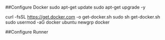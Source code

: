 ##Configure Docker
sudo apt-get update
sudo apt-get upgrade -y

curl -fsSL https://get.docker.com -o get-docker.sh
sudo sh get-docker.sh
sudo usermod -aG docker ubuntu
newgrp docker

##Configure Runner